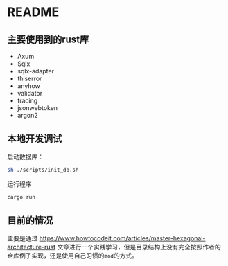 # README

## 主要使用到的rust库

- Axum
- Sqlx
- sqlx-adapter
- thiserror
- anyhow
- validator
- tracing
- jsonwebtoken
- argon2

## 本地开发调试

启动数据库：

```bash
sh ./scripts/init_db.sh
```

运行程序

```bash
cargo run
```

## 目前的情况

主要是通过 <https://www.howtocodeit.com/articles/master-hexagonal-architecture-rust> 文章进行一个实践学习，但是目录结构上没有完全按照作者的仓库例子实现，还是使用自己习惯的`mod`的方式。
